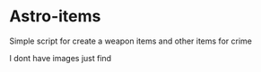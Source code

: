 # Astro-items
Simple script for create a weapon items and other items for crime

I dont have images just find 
